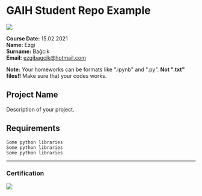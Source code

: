 # GAIH Student Repo Example
![](img/logo.png)

**Course Date:** 15.02.2021     
**Name:** Ezgi  
**Surname:** Bağcık  
**Email:** ezgibagcik@hotmail.com  

**Note:** Your homeworks can be formats like ".ipynb" and ".py". **Not ".txt" files!!** Make sure that your codes works.  

## Project Name
Description of your project.

## Requirements
```
Some python libraries
Some python libraries
Some python libraries
```
---

### Certification
![](img/certificate_ex.png)

